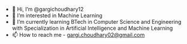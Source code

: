 - 👋 Hi, I’m @gargichoudhary12
- 👀 I’m interested in Machine Learning  
- 🌱 I’m currently learning BTech in Computer Science and Engineering with Specialization in Artificial Intelligence and Machine Learning 
- 📫 How to reach me - gargi.choudhary02@gmail.com

<!---
gargichoudhary12/gargichoudhary12 is a ✨ special ✨ repository because its `README.md` (this file) appears on your GitHub profile.
You can click the Preview link to take a look at your changes.
--->
